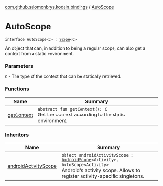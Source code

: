 [com.github.salomonbrys.kodein.bindings](../index.md) / [AutoScope](.)

# AutoScope

`interface AutoScope<C> : `[`Scope`](../-scope/index.md)`<C>`

An object that can, in addition to being a regular scope, can also get a context from a static environment.

### Parameters

`C` - The type of the context that can be statically retrieved.

### Functions

| Name | Summary |
|---|---|
| [getContext](get-context.md) | `abstract fun getContext(): C`<br>Get the context according to the static environment. |

### Inheritors

| Name | Summary |
|---|---|
| [androidActivityScope](../../com.github.salomonbrys.kodein.android/android-activity-scope/index.md) | `object androidActivityScope : `[`AndroidScope`](../../com.github.salomonbrys.kodein.android/-android-scope/index.md)`<Activity>, AutoScope<Activity>`<br>Android's activity scope. Allows to register activity-specific singletons. |
